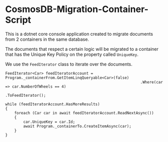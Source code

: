 # CosmosDB-Migration-Container-Script

This is a dotnet core console application created to migrate documents from 2 containers in the same database. 

The documents that respect a certain logic will be migrated to a container that has the Unique Key Policy on the property called `UniqueKey`.

We use the `FeedIterator` class to iterate over the documents.

```
FeedIterator<Car> feedIteratorAccount = Program._containerFrom.GetItemLinqQueryable<Car>(false)
                                                            .Where(car => car.NumberOfWheels == 4)
                                                            .ToFeedIterator();

while (feedIteratorAccount.HasMoreResults)
{
    foreach (Car car in await feedIteratorAccount.ReadNextAsync())
    {
        car.UniqueKey = car.Id;
        await Program._containerTo.CreateItemAsync(car);
    }
}
```